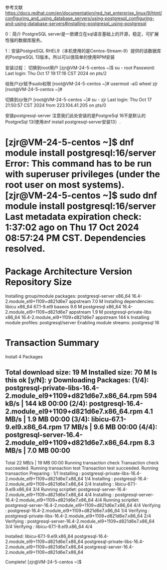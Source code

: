 参考文献
https://docs.redhat.com/en/documentation/red_hat_enterprise_linux/9/html/configuring_and_using_database_servers/using-postgresql_configuring-and-using-database-servers#installing-postgresql_using-postgresql

0：简介
  PostgreSQL server是一款建立在sql语言基础上的开源，稳定，可扩展性强的数据库服务。

1：安装PostgreSQL
   RHEL9（本机使用的是Centos-Stream-9）提供的该数据库的PostgreSQL 13版本。所以可以很简单的使用RPM安装

   安装过程：
   切换到root用户
   [zjr@VM-24-5-centos ~]$ su - root
   Password:
   Last login: Thu Oct 17 19:17:16 CST 2024 on pts/2


   给账户zjr赋予sudo权限
   [root@VM-24-5-centos ~]# usermod -aG wheel zjr
   [root@VM-24-5-centos ~]#
   
   切换到zjr账户 
   [root@VM-24-5-centos ~]# su - zjr
   Last login: Thu Oct 17 21:50:57 CST 2024 from 223.104.41.205 on pts/0
   
   安装postgresql-server 注意我们此处安装的是PostgreSql 16不是默认的PostgreSql 13(使用dnf install postgresql-server安装13）.

   [zjr@VM-24-5-centos ~]$  dnf module install postgresql:16/server
Error: This command has to be run with superuser privileges (under the root user on most systems).
[zjr@VM-24-5-centos ~]$ sudo dnf module install postgresql:16/server
Last metadata expiration check: 1:37:02 ago on Thu 17 Oct 2024 08:57:24 PM CST.
Dependencies resolved.
=====================================================================================================================================
 Package                              Architecture        Version                                       Repository              Size
=====================================================================================================================================
Installing group/module packages:
 postgresql-server                    x86_64              16.4-2.module_el9+1109+d821d6e7               appstream              7.0 M
Installing dependencies:
 libicu                               x86_64              67.1-9.el9                                    baseos                 9.6 M
 postgresql                           x86_64              16.4-2.module_el9+1109+d821d6e7               appstream              1.9 M
 postgresql-private-libs              x86_64              16.4-2.module_el9+1109+d821d6e7               appstream              144 k
Installing module profiles:
 postgresql/server
Enabling module streams:
 postgresql                                               16

Transaction Summary
=====================================================================================================================================
Install  4 Packages

Total download size: 19 M
Installed size: 70 M
Is this ok [y/N]: y
Downloading Packages:
(1/4): postgresql-private-libs-16.4-2.module_el9+1109+d821d6e7.x86_64.rpm                            594 kB/s | 144 kB     00:00
(2/4): postgresql-16.4-2.module_el9+1109+d821d6e7.x86_64.rpm                                         4.1 MB/s | 1.9 MB     00:00
(3/4): libicu-67.1-9.el9.x86_64.rpm                                                                   17 MB/s | 9.6 MB     00:00
(4/4): postgresql-server-16.4-2.module_el9+1109+d821d6e7.x86_64.rpm                                  8.3 MB/s | 7.0 MB     00:00
-------------------------------------------------------------------------------------------------------------------------------------
Total                                                                                                 22 MB/s |  19 MB     00:00
Running transaction check
Transaction check succeeded.
Running transaction test
Transaction test succeeded.
Running transaction
  Preparing        :                                                                                                             1/1
  Installing       : postgresql-private-libs-16.4-2.module_el9+1109+d821d6e7.x86_64                                              1/4
  Installing       : postgresql-16.4-2.module_el9+1109+d821d6e7.x86_64                                                           2/4
  Installing       : libicu-67.1-9.el9.x86_64                                                                                    3/4
  Running scriptlet: postgresql-server-16.4-2.module_el9+1109+d821d6e7.x86_64                                                    4/4
  Installing       : postgresql-server-16.4-2.module_el9+1109+d821d6e7.x86_64                                                    4/4
  Running scriptlet: postgresql-server-16.4-2.module_el9+1109+d821d6e7.x86_64                                                    4/4
  Verifying        : postgresql-16.4-2.module_el9+1109+d821d6e7.x86_64                                                           1/4
  Verifying        : postgresql-private-libs-16.4-2.module_el9+1109+d821d6e7.x86_64                                              2/4
  Verifying        : postgresql-server-16.4-2.module_el9+1109+d821d6e7.x86_64                                                    3/4
  Verifying        : libicu-67.1-9.el9.x86_64                                                                                    4/4

Installed:
  libicu-67.1-9.el9.x86_64                                             postgresql-16.4-2.module_el9+1109+d821d6e7.x86_64
  postgresql-private-libs-16.4-2.module_el9+1109+d821d6e7.x86_64       postgresql-server-16.4-2.module_el9+1109+d821d6e7.x86_64

Complete!
[zjr@VM-24-5-centos ~]$
